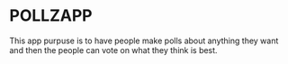 # POLLZAPP

This app purpuse is to have people make polls about anything they want and then the people can vote on what they think is best. 
